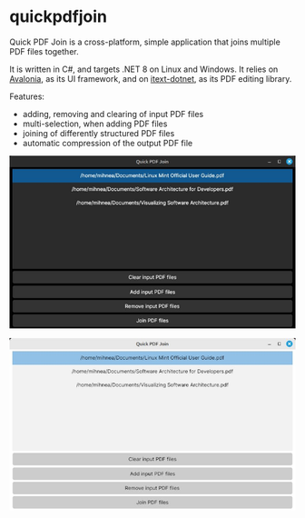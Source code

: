 # quickpdfjoin
Quick PDF Join is a cross-platform, simple application that joins multiple PDF files together.

It is written in C#, and targets .NET 8 on Linux and Windows. It relies on [Avalonia](https://github.com/AvaloniaUI/Avalonia), as its UI framework, and on [itext-dotnet](https://github.com/itext/itext-dotnet/), as its PDF editing library.

Features:
* adding, removing and clearing of input PDF files
* multi-selection, when adding PDF files
* joining of differently structured PDF files
* automatic compression of the output PDF file

![Screenshot 1](https://raw.githubusercontent.com/mihnea-radulescu/quickpdfjoin/main/Screenshot-Dark.jpg "Quick PDF Join - Dark Screenshot")

![Screenshot 2](https://raw.githubusercontent.com/mihnea-radulescu/quickpdfjoin/main/Screenshot-Light.jpg "Quick PDF Join - Light Screenshot")

